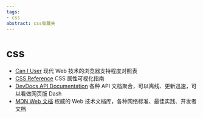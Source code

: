 ```yaml
---
tags:
- css
abstract: css收藏夹
---
```


# css

<TagGroup/>

- [Can I User](https://caniuse.com/) 现代 Web 技术的浏览器支持程度对照表
- [CSS Reference](https://cssreference.io/) CSS 属性可视化指南
- [DevDocs API Documentation](https://devdocs.io/) 各种 API 文档聚合，可以离线、更新迅速，可以看做网页版 Dash
- [MDN Web 文档](https://developer.mozilla.org/zh-CN/docs/Web) 权威的 Web 技术文档库，各种网络标准、最佳实践、开发者文档

<Gitalk/>